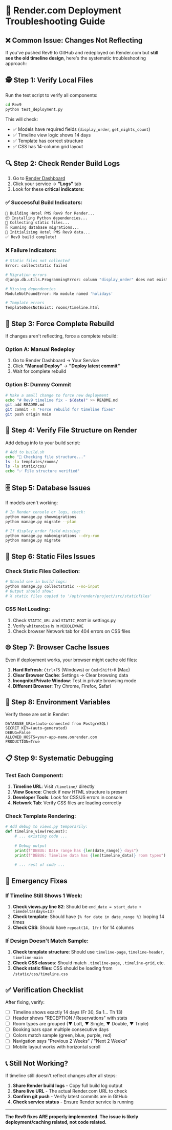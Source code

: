 # 🔧 Render.com Deployment Troubleshooting Guide

## ❌ **Common Issue: Changes Not Reflecting**

If you've pushed Rev9 to GitHub and redeployed on Render.com but **still see the old timeline design**, here's the systematic troubleshooting approach:

## 🕵️ **Step 1: Verify Local Files**

Run the test script to verify all components:

```bash
cd Rev9
python test_deployment.py
```

This will check:
- ✅ Models have required fields (`display_order`, `get_nights_count`)
- ✅ Timeline view logic shows 14 days
- ✅ Template has correct structure
- ✅ CSS has 14-column grid layout

## 🔍 **Step 2: Check Render Build Logs**

1. Go to [Render Dashboard](https://dashboard.render.com)
2. Click your service → **"Logs"** tab
3. Look for these **critical indicators**:

### ✅ **Successful Build Indicators:**
```bash
🚀 Building Hotel PMS Rev9 for Render...
📦 Installing Python dependencies...
📁 Collecting static files...
🗄️ Running database migrations...
🏨 Initializing Hotel PMS Rev9 data...
✅ Rev9 build complete!
```

### ❌ **Failure Indicators:**
```bash
# Static files not collected
Error: collectstatic failed

# Migration errors  
django.db.utils.ProgrammingError: column "display_order" does not exist

# Missing dependencies
ModuleNotFoundError: No module named 'holidays'

# Template errors
TemplateDoesNotExist: rooms/timeline.html
```

## 🔧 **Step 3: Force Complete Rebuild**

If changes aren't reflecting, force a complete rebuild:

### Option A: Manual Redeploy
1. Go to Render Dashboard → Your Service
2. Click **"Manual Deploy"** → **"Deploy latest commit"**
3. Wait for complete rebuild

### Option B: Dummy Commit
```bash
# Make a small change to force new deployment
echo "# Rev9 timeline fix - $(date)" >> README.md
git add README.md
git commit -m "Force rebuild for timeline fixes"
git push origin main
```

## 📂 **Step 4: Verify File Structure on Render**

Add debug info to your build script:

```bash
# Add to build.sh
echo "📁 Checking file structure..."
ls -la templates/rooms/
ls -la static/css/
echo "✅ File structure verified"
```

## 🗄️ **Step 5: Database Issues**

If models aren't working:

```bash
# In Render console or logs, check:
python manage.py showmigrations
python manage.py migrate --plan

# If display_order field missing:
python manage.py makemigrations --dry-run
python manage.py migrate
```

## 🎨 **Step 6: Static Files Issues**

### Check Static Files Collection:
```bash
# Should see in build logs:
python manage.py collectstatic --no-input
# Output should show:
# X static files copied to '/opt/render/project/src/staticfiles'
```

### CSS Not Loading:
1. Check `STATIC_URL` and `STATIC_ROOT` in settings.py
2. Verify `whitenoise` is in `MIDDLEWARE`
3. Check browser Network tab for 404 errors on CSS files

## 🌐 **Step 7: Browser Cache Issues**

Even if deployment works, your browser might cache old files:

1. **Hard Refresh**: `Ctrl+F5` (Windows) or `Cmd+Shift+R` (Mac)
2. **Clear Browser Cache**: Settings → Clear browsing data
3. **Incognito/Private Window**: Test in private browsing mode
4. **Different Browser**: Try Chrome, Firefox, Safari

## 🔄 **Step 8: Environment Variables**

Verify these are set in Render:

```env
DATABASE_URL=(auto-connected from PostgreSQL)
SECRET_KEY=(auto-generated)  
DEBUG=False
ALLOWED_HOSTS=your-app-name.onrender.com
PRODUCTION=True
```

## 📋 **Step 9: Systematic Debugging**

### Test Each Component:

1. **Timeline URL**: Visit `/timeline/` directly
2. **View Source**: Check if new HTML structure is present
3. **Developer Tools**: Look for CSS/JS errors in console
4. **Network Tab**: Verify CSS files are loading correctly

### Check Template Rendering:
```python
# Add debug to views.py temporarily:
def timeline_view(request):
    # ... existing code ...
    
    # Debug output
    print(f"DEBUG: Date range has {len(date_range)} days")
    print(f"DEBUG: Timeline data has {len(timeline_data)} room types")
    
    # ... rest of code ...
```

## 🚨 **Emergency Fixes**

### If Timeline Still Shows 1 Week:

1. **Check views.py line 82**: Should be `end_date = start_date + timedelta(days=13)`
2. **Check template**: Should have `{% for date in date_range %}` looping 14 times
3. **Check CSS**: Should have `repeat(14, 1fr)` for 14 columns

### If Design Doesn't Match Sample:

1. **Check template structure**: Should use `timeline-page`, `timeline-header`, `timeline-main`
2. **Check CSS classes**: Should match `.timeline-page`, `.timeline-grid`, etc.
3. **Check static files**: CSS should be loading from `/static/css/timeline.css`

## ✅ **Verification Checklist**

After fixing, verify:

- [ ] Timeline shows exactly 14 days (Fr 30, Sa 1... Th 13)
- [ ] Header shows "RECEPTION / Reservations" with stats
- [ ] Room types are grouped (▼ Loft, ▼ Single, ▼ Double, ▼ Triple)  
- [ ] Booking bars span multiple consecutive days
- [ ] Colors match sample (green, blue, purple, red)
- [ ] Navigation says "Previous 2 Weeks" / "Next 2 Weeks"
- [ ] Mobile layout works with horizontal scroll

## 📞 **Still Not Working?**

If timeline still doesn't reflect changes after all steps:

1. **Share Render build logs** - Copy full build log output
2. **Share live URL** - The actual Render.com URL to check
3. **Confirm git push** - Verify latest commits are in GitHub
4. **Check service status** - Ensure Render service is running

---

**The Rev9 fixes ARE properly implemented. The issue is likely deployment/caching related, not code related.**